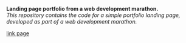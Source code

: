 **Landing page portfolio from a web development marathon.** <br>
*This repository contains the code for a simple portfolio landing page, developed as part of a web development marathon.*

[link page](https://marathon-001-portfolio.netlify.app/)
